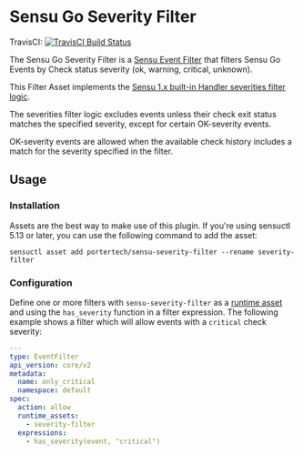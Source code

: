 # Sensu Go Severity Filter
TravisCI: [![TravisCI Build Status](https://travis-ci.org/portertech/sensu-severity-filter.svg?branch=master)](https://travis-ci.org/portertech/sensu-severity-filter)

The Sensu Go Severity Filter is a [Sensu Event Filter][1] that
filters Sensu Go Events by Check status severity (ok, warning,
critical, unknown).

This Filter Asset implements the [Sensu 1.x built-in Handler
severities filter logic][2].

The severities filter logic excludes events unless their check exit status matches
the specified severity, except for certain OK-severity events. 

OK-severity events are allowed when the available check history includes
a match for the severity specified in the filter.

## Usage

### Installation

Assets are the best way to make use of this plugin. If you're using sensuctl 
5.13 or later, you can use the following command to add the asset:

```
sensuctl asset add portertech/sensu-severity-filter --rename severity-filter
```

### Configuration

Define one or more filters with `sensu-severity-filter` as a [runtime
asset][3] and using the `has_severity` function in a filter expression.
The following example shows a filter which will allow events with a
`critical` check severity:

``` yaml
---
type: EventFilter
api_version: core/v2
metadata:
  name: only_critical
  namespace: default
spec:
  action: allow
  runtime_assets:
    - severity-filter
  expressions:
    - has_severity(event, "critical")
```

[1]: https://docs.sensu.io/sensu-go/latest/observability-pipeline/observe-filter/filters/
[2]: https://github.com/sensu/sensu/blob/468698124bcbadebea6e7d89c3e88a048c1b85f9/lib/sensu/server/filter.rb#L36-L65
[3]: https://docs.sensu.io/sensu-go/latest/operations/deploy-sensu/assets/
